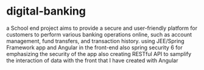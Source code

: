 # digital-banking
a School end project  aims to provide a secure and user-friendly platform for customers to perform various banking operations online, such as account management, fund transfers, and transaction history.  using JEE/Spring Framework app and Angular in the front-end also spring security 6 for emphasizing the security of the app also creating RESTful API to samplify the interaction of data with the front that I have created with Angular 
